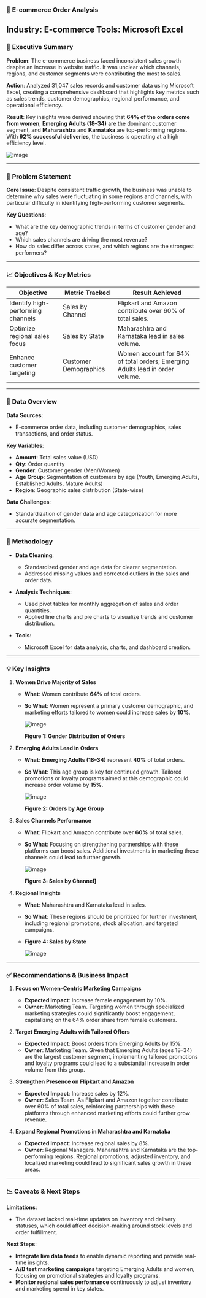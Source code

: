 ### 🛒 **E-commerce Order Analysis**

**Industry**: E-commerce
**Tools**: Microsoft Excel
---

### 🚀 **Executive Summary**

**Problem**:
The e-commerce business faced inconsistent sales growth despite an increase in website traffic. It was unclear which channels, regions, and customer segments were contributing the most to sales.

**Action**:
Analyzed 31,047 sales records and customer data using Microsoft Excel, creating a comprehensive dashboard that highlights key metrics such as sales trends, customer demographics, regional performance, and operational efficiency.

**Result**:
Key insights were derived showing that **64% of the orders come from women**, **Emerging Adults (18–34)** are the dominant customer segment, and **Maharashtra** and **Karnataka** are top-performing regions. With **92% successful deliveries**, the business is operating at a high efficiency level.

![image](https://github.com/user-attachments/assets/8ac9292a-be0e-41e5-9bbc-e1a017c1ce15)

---

### 🎯 **Problem Statement**

**Core Issue**:
Despite consistent traffic growth, the business was unable to determine why sales were fluctuating in some regions and channels, with particular difficulty in identifying high-performing customer segments.

**Key Questions**:

* What are the key demographic trends in terms of customer gender and age?
* Which sales channels are driving the most revenue?
* How do sales differ across states, and which regions are the strongest performers?

---

### 📈 **Objectives & Key Metrics**

| **Objective**                     | **Metric Tracked**    | **Result Achieved**                                                          |
| --------------------------------- | --------------------- | ---------------------------------------------------------------------------- |
| Identify high-performing channels | Sales by Channel      | Flipkart and Amazon contribute over 60% of total sales.                      |
| Optimize regional sales focus     | Sales by State        | Maharashtra and Karnataka lead in sales volume.                              |
| Enhance customer targeting        | Customer Demographics | Women account for 64% of total orders; Emerging Adults lead in order volume. |

---

### 📂 **Data Overview**

**Data Sources**:

* E-commerce order data, including customer demographics, sales transactions, and order status.

**Key Variables**:

* **Amount**: Total sales value (USD)
* **Qty**: Order quantity
* **Gender**: Customer gender (Men/Women)
* **Age Group**: Segmentation of customers by age (Youth, Emerging Adults, Established Adults, Mature Adults)
* **Region**: Geographic sales distribution (State-wise)

**Data Challenges**:

* Standardization of gender data and age categorization for more accurate segmentation.

---

### 🔧 **Methodology**

* **Data Cleaning**:

  * Standardized gender and age data for clearer segmentation.
  * Addressed missing values and corrected outliers in the sales and order data.

* **Analysis Techniques**:

  * Used pivot tables for monthly aggregation of sales and order quantities.
  * Applied line charts and pie charts to visualize trends and customer distribution.

* **Tools**:

  * Microsoft Excel for data analysis, charts, and dashboard creation.

---

### 💡 **Key Insights**

1. **Women Drive Majority of Sales**

   * **What**: Women contribute **64%** of total orders.
   * **So What**: Women represent a primary customer demographic, and marketing efforts tailored to women could increase sales by **10%**.

     ![image](https://github.com/user-attachments/assets/e7b3a9ae-a8aa-4594-b11b-69c14ce83860)
    
     **Figure 1: Gender Distribution of Orders**


2. **Emerging Adults Lead in Orders**

   * **What**: **Emerging Adults (18–34)** represent **40%** of total orders.
   * **So What**: This age group is key for continued growth. Tailored promotions or loyalty programs aimed at this demographic could increase order volume by **15%**.

      ![image](https://github.com/user-attachments/assets/91ed7d1b-7ff8-49a1-be04-d918df68d651)

      **Figure 2: Orders by Age Group**


3. **Sales Channels Performance**

   * **What**: Flipkart and Amazon contribute over **60%** of total sales.
   * **So What**: Focusing on strengthening partnerships with these platforms can boost sales. Additional investments in marketing these channels could lead to further growth.

      ![image](https://github.com/user-attachments/assets/4c42a244-ccd2-41bf-a997-e9e06d1d17d0)

     **Figure 3: Sales by Channel]**

4. **Regional Insights**

   * **What**: Maharashtra and Karnataka lead in sales.
   * **So What**: These regions should be prioritized for further investment, including regional promotions, stock allocation, and targeted campaigns.
   * **Figure 4: Sales by State**

     ![image](https://github.com/user-attachments/assets/faa6152d-f218-4009-8b31-9979bd94ca50)


---

### ✅ **Recommendations & Business Impact**

1. **Focus on Women-Centric Marketing Campaigns**

   * **Expected Impact**: Increase female engagement by 10%.
   * **Owner**: Marketing Team.
     Targeting women through specialized marketing strategies could significantly boost engagement, capitalizing on the 64% order share from female customers.

2. **Target Emerging Adults with Tailored Offers**

   * **Expected Impact**: Boost orders from Emerging Adults by 15%.
   * **Owner**: Marketing Team.
     Given that Emerging Adults (ages 18–34) are the largest customer segment, implementing tailored promotions and loyalty programs could lead to a substantial increase in order volume from this group.

3. **Strengthen Presence on Flipkart and Amazon**

   * **Expected Impact**: Increase sales by 12%.
   * **Owner**: Sales Team.
     As Flipkart and Amazon together contribute over 60% of total sales, reinforcing partnerships with these platforms through enhanced marketing efforts could further grow revenue.

4. **Expand Regional Promotions in Maharashtra and Karnataka**

   * **Expected Impact**: Increase regional sales by 8%.
   * **Owner**: Regional Managers.
     Maharashtra and Karnataka are the top-performing regions. Regional promotions, adjusted inventory, and localized marketing could lead to significant sales growth in these areas.

---

### 📉 **Caveats & Next Steps**

**Limitations**:

* The dataset lacked real-time updates on inventory and delivery statuses, which could affect decision-making around stock levels and order fulfillment.

**Next Steps**:

* **Integrate live data feeds** to enable dynamic reporting and provide real-time insights.
* **A/B test marketing campaigns** targeting Emerging Adults and women, focusing on promotional strategies and loyalty programs.
* **Monitor regional sales performance** continuously to adjust inventory and marketing spend in key states.



